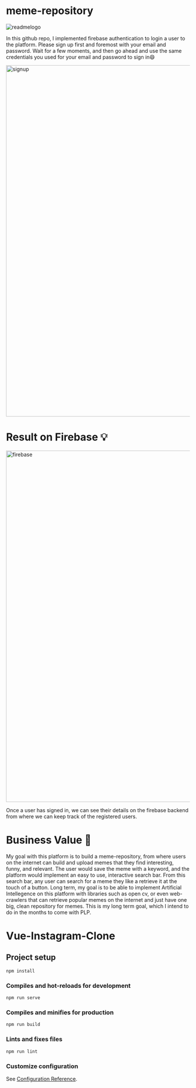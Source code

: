 # meme-repository

![readmelogo](https://user-images.githubusercontent.com/56841703/178163332-ca95c296-a4dd-4c77-80bc-3e7699af3ecb.png)


In this github repo, I implemented firebase authentication to login a user to the platform. Please sign up first and foremost with your email and password. Wait for a few moments, and then go ahead and use the same credentials you used for your email and password to sign in:smile:

<img width="960" alt="signup" src="https://user-images.githubusercontent.com/56841703/193324123-a220b5b2-6f7a-4e82-b69a-6a923706dcb1.PNG">

# Result on Firebase :bulb:
<img width="960" alt="firebase" src="https://user-images.githubusercontent.com/56841703/193325692-544ac044-20c0-4d10-9eea-a721b4cf4839.PNG">


Once a user has signed in, we can see their details on the firebase backend from where we can keep track of the registered users.

# Business Value 💸

My goal with this platform is to build a meme-repository, from where users on the internet can build and upload memes that they find interesting, funny, and relevant.
The user would save the meme with a keyword, and the platform would implement an easy to use, interactive search bar. From this search bar, any user can search for 
a meme they like a retrieve it at the touch of a button. Long term, my goal is to be able to implement Artificial Intellegence on this platform with libraries such as open cv,
or even web-crawlers that can retrieve popular memes on the internet and just have one big, clean repository for memes. This is my long term goal, which I intend to do in the 
months to come with PLP.


# Vue-Instagram-Clone

## Project setup
```
npm install
```

### Compiles and hot-reloads for development
```
npm run serve
```

### Compiles and minifies for production
```
npm run build
```

### Lints and fixes files
```
npm run lint
```

### Customize configuration
See [Configuration Reference](https://cli.vuejs.org/config/).
